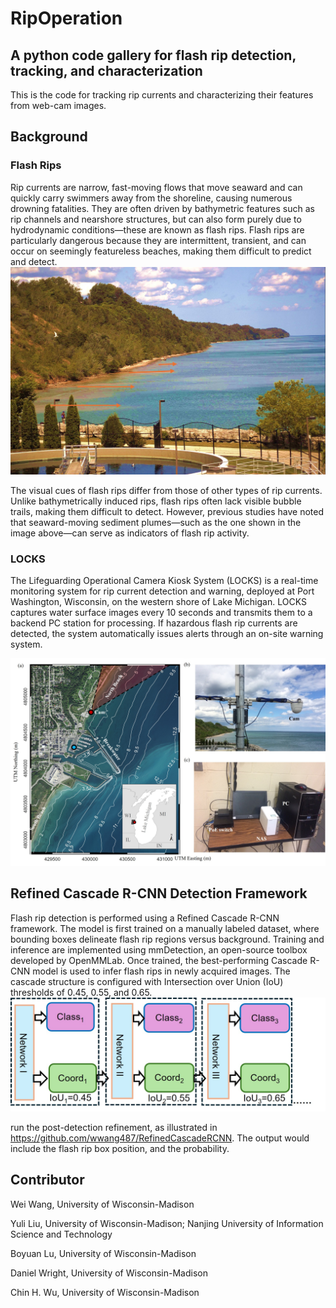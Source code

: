 # RipOperation
## A python code gallery for flash rip detection, tracking, and characterization
This is the code for tracking rip currents and characterizing their features from web-cam images.

## Background
### Flash Rips
Rip currents are narrow, fast-moving flows that move seaward and can quickly carry swimmers away from the shoreline, causing numerous drowning fatalities. They are often driven by bathymetric features such as rip channels and nearshore structures, but can also form purely due to hydrodynamic conditions—these are known as flash rips. Flash rips are particularly dangerous because they are intermittent, transient, and can occur on seemingly featureless beaches, making them difficult to predict and detect.
!['./FlashRip.jpg'](https://github.com/wwang487/RipOperation/blob/main/FlashRip.jpg)

The visual cues of flash rips differ from those of other types of rip currents. Unlike bathymetrically induced rips, flash rips often lack visible bubble trails, making them difficult to detect. However, previous studies have noted that seaward-moving sediment plumes—such as the one shown in the image above—can serve as indicators of flash rip activity.

### LOCKS
The Lifeguarding Operational Camera Kiosk System (LOCKS) is a real-time monitoring system for rip current detection and warning, deployed at Port Washington, Wisconsin, on the western shore of Lake Michigan. LOCKS captures water surface images every 10 seconds and transmits them to a backend PC station for processing. If hazardous flash rip currents are detected, the system automatically issues alerts through an on-site warning system.

!['./LOCKS_Site.jpg'](https://github.com/wwang487/RipOperation/blob/main/LOCKS_Site.jpg)

## Refined Cascade R-CNN Detection Framework
Flash rip detection is performed using a Refined Cascade R-CNN framework. The model is first trained on a manually labeled dataset, where bounding boxes delineate flash rip regions versus background. Training and inference are implemented using mmDetection, an open-source toolbox developed by OpenMMLab. Once trained, the best-performing Cascade R-CNN model is used to infer flash rips in newly acquired images. The cascade structure is configured with Intersection over Union (IoU) thresholds of 0.45, 0.55, and 0.65.
!['./Cascade.jpg'](https://github.com/wwang487/RipOperation/blob/main/Cascade.jpg)

run the post-detection refinement, as illustrated in https://github.com/wwang487/RefinedCascadeRCNN. The output would include the flash rip box position, and the probability. 



## Contributor
Wei Wang, University of Wisconsin-Madison

Yuli Liu, University of Wisconsin-Madison; Nanjing University of Information Science and Technology

Boyuan Lu, University of Wisconsin-Madison

Daniel Wright, University of Wisconsin-Madison

Chin H. Wu, University of Wisconsin-Madison
